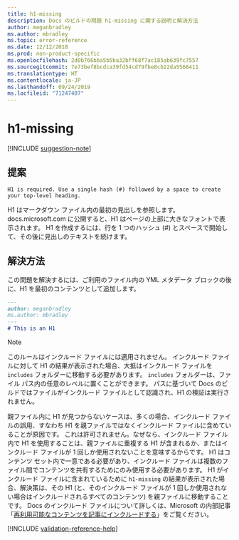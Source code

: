 ```yaml
---
title: h1-missing
description: Docs のビルドの問題 h1-missing に関する説明と解決方法
author: meganbradley
ms.author: mbradley
ms.topic: error-reference
ms.date: 12/12/2018
ms.prod: non-product-specific
ms.openlocfilehash: 2d0b766bba5b5ba32bff68f7ac185ab639fc7557
ms.sourcegitcommit: 7e73bef8bcdca39fd54cd79fbe8cb22da5566411
ms.translationtype: HT
ms.contentlocale: ja-JP
ms.lasthandoff: 09/24/2019
ms.locfileid: "71247407"
---
```

# <a name="h1-missing"></a>h1-missing

[!INCLUDE [suggestion-note](includes/suggestion-note.md)]

## <a name="suggestion"></a>提案

`H1 is required. Use a single hash (#) followed by a space to create your top-level heading.`

H1 はマークダウン ファイル内の最初の見出しを参照します。 docs.microsoft.com に公開すると、H1 はページの上部に大きなフォントで表示されます。 H1 を作成するには、行を 1 つのハッシュ (#) とスペースで開始して、その後に見出しのテキストを続けます。

## <a name="resolution"></a>解決方法

この問題を解決するには、ご利用のファイル内の YML メタデータ ブロックの後に、H1 を最初のコンテンツとして追加します。

```markdown
---
author: meganbradley
ms.author: mbradley
---
# This is an H1
```

> [!NOTE]
> このルールはインクルード ファイルには適用されません。 インクルード ファイルに対して H1 の結果が表示された場合、大抵はインクルード ファイルを `includes` フォルダーに移動する必要があります。 `includes` フォルダーは、ファイル パス内の任意のレベルに置くことができます。 パスに基づいて Docs のビルドではファイルがインクルード ファイルとして認識され、H1 の検証は実行されません。
>
> 親ファイル内に H1 が見つからないケースは、多くの場合、インクルード ファイルの誤用、すなわち H1 を親ファイルではなくインクルード ファイルに含めていることが原因です。 これは許可されません。なぜなら、インクルード ファイル内で H1 を使用することは、親ファイルに重複する H1 が含まれるか、またはインクルード ファイルが 1 回しか使用されないことを意味するからです。 H1 はコンテンツ セット内で一意である必要があり、インクルード ファイルは複数のファイル間でコンテンツを共有するためにのみ使用する必要があります。 H1 がインクルード ファイルに含まれているために `h1-missing` の結果が表示された場合、解決策は、その H1 (と、そのインクルード ファイルが 1 回しか使用されない場合はインクルードされるすべてのコンテンツ) を親ファイルに移動することです。 Docs のインクルード ファイルについて詳しくは、Microsoft の内部記事「[再利用可能なコンテンツを記事にインクルードする](https://review.docs.microsoft.com/en-us/help/contribute/includes-best-practices?branch=master)」をご覧ください。

<!--make sure to add this file to your includes folder and verify the path-->
[!INCLUDE [validation-reference-help](includes/validation-reference-help.md)]
